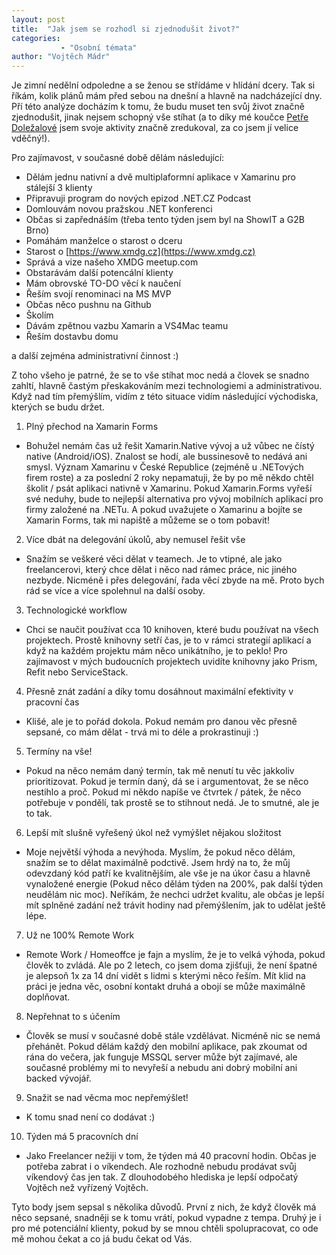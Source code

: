 ```yaml
---
layout: post
title:  "Jak jsem se rozhodl si zjednodušit život?"
categories:
           - "Osobní témata"
author: "Vojtěch Mádr"
---
```


Je zimní nedělní odpoledne a se ženou se střídáme v hlídání dcery. Tak si říkám, kolik plánů mám před sebou na dnešní a hlavně na nadcházející dny. Pří této analýze docházím k tomu, že budu muset ten svůj život značně zjednodušit, jinak nejsem schopný vše stíhat (a to díky mé koučce [Petře Doležalové](https://www.petradolezalova.cz) jsem svoje aktivity značně zredukoval, za co jsem jí velice vděčný!).

Pro zajímavost, v současné době dělám následující:

- Dělám jednu nativní a dvě multiplaformní aplikace v Xamarinu pro stálejší 3 klienty
- Připravuji program do nových epizod .NET.CZ Podcast
- Domlouvám novou pražskou .NET konferenci
- Občas si zapřednáším (třeba tento týden jsem byl na ShowIT a G2B Brno)
- Pomáhám manželce o starost o dceru
- Starost o [https://www.xmdg.cz](https://www.xmdg.cz)
- Správá a vize našeho XMDG meetup.com
- Obstarávám další potencální klienty
- Mám obrovské TO-DO věcí k naučení
- Řeším svojí renominaci na MS MVP
- Občas něco pushnu na Github
- Školím
- Dávám zpětnou vazbu Xamarin a VS4Mac teamu
- Řeším dostavbu domu

a další zejména administrativní činnost :)

Z toho všeho je patrné, že se to vše stíhat moc nedá a človek se snadno zahltí, hlavně častým přeskakováním mezi technologiemi a administrativou. Když nad tím přemýšlím, vidím z této situace vidím následující východiska, kterých se budu držet.

1) Plný přechod na Xamarin Forms
-   Bohužel nemám čas už řešit Xamarin.Native vývoj a už vůbec ne čístý native (Android/iOS). Znalost se hodí, ale bussinesově to nedává ani smysl. Význam Xamarinu v České Republice (zejméně u .NETových firem roste) a za poslední 2 roky nepamatuji, že by po mě někdo chtěl školit / psát aplikaci nativně v Xamarinu. Pokud Xamarin.Forms vyřeší své neduhy, bude to nejlepší alternativa pro vývoj mobilních aplikací pro firmy založené na .NETu. A pokud uvažujete o Xamarinu a bojíte se Xamarin Forms, tak mi napiště a můžeme se o tom pobavit!

2) Více dbát na delegování úkolů, aby nemusel řešit vše
-    Snažím se veškeré věci dělat v teamech. Je to vtipné, ale jako freelancerovi, který chce dělat i něco nad rámec práce, nic jiného nezbyde. Nicméně i přes delegování, řada věcí zbyde na mě. Proto bych rád se více a více spolehnul na další osoby.

3) Technologické workflow
-   Chci se naučit používat cca 10 knihoven, které budu používat na všech projektech. Prostě knihovny setří čas, je to v rámci strategií aplikací a když na každém projektu mám něco unikátního, je to peklo! Pro zajímavost v mých budoucních projektech uvidíte knihovny jako Prism, Refit nebo ServiceStack.

4) Přesně znát zadání a díky tomu dosáhnout maximální efektivity v pracovní čas
-   Klišé, ale je to pořád dokola. Pokud nemám pro danou věc přesně sepsané, co mám dělat - trvá mi to déle a prokrastinuji :)

5) Termíny na vše!
-   Pokud na něco nemám daný termín, tak mě nenutí tu věc jakkoliv prioritizovat. Pokud je termín daný, dá se i argumentovat, že se něco nestihlo a proč. Pokud mi někdo napíše ve čtvrtek / pátek, že něco potřebuje v pondělí, tak prostě se to stihnout nedá. Je to smutné, ale je to tak.

6) Lepší mít slušně vyřešený úkol než vymýšlet nějakou složitost
-  Moje největší výhoda a nevýhoda. Myslím, že pokud něco dělám, snažím se to dělat maximálně podctivě. Jsem hrdý na to, že můj odevzdaný kód patří ke kvalitnějším, ale vše je na úkor času a hlavně vynaložené energie (Pokud něco dělám týden na 200%, pak další týden neudělám nic moc). Neříkám, že nechci udržet kvalitu, ale občas je lepší mít splněné zadání než trávit hodiny nad přemýšlením, jak to udělat ještě lépe.

7) Už ne 100% Remote Work
-   Remote Work / Homeoffce je fajn a myslím, že je to velká výhoda, pokud člověk to zvládá. Ale po 2 letech, co jsem doma zjišťuji, že není špatné je alepsoň 1x za 14 dní vidět s lidmi s kterými něco řeším. Mít klid na práci je jedna věc, osobní kontakt druhá a obojí se může maximálně doplňovat.

8) Nepřehnat to s účením
-   Člověk se musí v současné době stále vzdělávat. Nicméně nic se nemá přehánět. Pokud dělám každý den mobilní aplikace, pak zkoumat od rána do večera, jak funguje MSSQL server může být zajímavé, ale současné problémy mi to nevyřeší a nebudu ani dobrý mobilní ani backed vývojář.

9) Snažit se nad věcma moc nepřemýšlet!
-   K tomu snad není co dodávat :)

10) Týden má 5 pracovních dní
-   Jako Freelancer nežiji v tom, že týden má 40 pracovní hodin. Občas je potřeba zabrat i o víkendech. Ale rozhodně nebudu prodávat svůj víkendový čas jen tak. Z dlouhodobého hlediska je lepší odpočatý Vojtěch než vyřízený Vojtěch.

Tyto body jsem sepsal s několika důvodů. První z nich, že když člověk má něco sepsané, snadněji se k tomu vrátí, pokud vypadne z tempa. Druhý je i pro mé potenciální klienty, pokud by se mnou chtěli spolupracovat, co ode mě mohou čekat a co já budu čekat od Vás.

